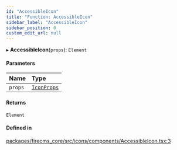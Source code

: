 ```yaml
---
id: "AccessibleIcon"
title: "Function: AccessibleIcon"
sidebar_label: "AccessibleIcon"
sidebar_position: 0
custom_edit_url: null
---
```


▸ **AccessibleIcon**(`props`): `Element`

#### Parameters

| Name | Type |
| :------ | :------ |
| `props` | [`IconProps`](../types/IconProps.md) |

#### Returns

`Element`

#### Defined in

[packages/firecms_core/src/icons/components/AccessibleIcon.tsx:3](https://github.com/FireCMSco/firecms/blob/d45f3739/packages/firecms_core/src/icons/components/AccessibleIcon.tsx#L3)
